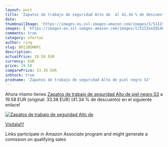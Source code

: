 ```yaml
---
layout: post
title: 'Zapatos de trabajo de seguridad Alto de  al 41.34 % de descuento'
date: 
thumbnailImage: 'https://images-eu.ssl-images-amazon.com/images/I/51IZxeZQ14L._SL200_.jpg'
images: [ 'https://images-eu.ssl-images-amazon.com/images/I/51IZxeZQ14L._SL200_.jpg' ]
comments: true
category: ofertas
author: ring
slug: B011BQHWFC
description:
actualPrice: 19.58 EUR
currency: EUR
price: 19.58
comparePrice: 33.38 EUR
inStock: true
prodname: 'Zapatos de trabajo de seguridad Alto de piel negro S3'
---
```


Ahora mismo tienes [Zapatos de trabajo de seguridad Alto de piel negro S3](https://www.amazon.es/dp/B011BQHWFC/?tag=tolees-21) a 19.58 EUR (original: 33.38 EUR) (41.34 %  de descuento) en el siguiente enlace!

[![Zapatos de trabajo de seguridad Alto de ](https://images-eu.ssl-images-amazon.com/images/I/51IZxeZQ14L._SL200_.jpg)](https://www.amazon.es/dp/B011BQHWFC/?tag=tolees-21)

[Visítala!!!](https://www.amazon.es/dp/B011BQHWFC/?tag=tolees-21)

Links participate in Amazon Associate program and might generate a comission on qualifying sales
